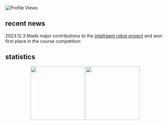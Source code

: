 ![Profile Views](https://komarev.com/ghpvc/?username=wihn2021)

## recent news

2023.12.3 Made major contributions to the [intelligent robot project](https://github.com/wihn2021/smart-robot) and won first place in the course competition

## statistics

<div align="center">
<span>  </span>
<img height="170px" src="https://github-readme-stats.vercel.app/api?username=wihn2021" /><span>  </span><img height="170px" src="https://github-readme-stats.vercel.app/api/top-langs/?username=wihn2021&layout=compact&langs_count=8" />
<span>  </span>
</div>
<!---
wihn2021/wihn2021 is a ✨ special ✨ repository because its `README.md` (this file) appears on your GitHub profile.
You can click the Preview link to take a look at your changes.
--->
